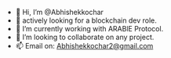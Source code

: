 - 👋 Hi, I’m @Abhishekkochar
- 👀 actively looking for a blockchain dev role.
- 🌱 I’m currently working with ARABlE Protocol.
- 💞️ I’m looking to collaborate on any project.
- 📫 Email on: Abhishekkochar2@gmail.com

<!---
Abhishekkochar/Abhishekkochar is a ✨ special ✨ repository because its `README.md` (this file) appears on your GitHub profile.
You can click the Preview link to take a look at your changes.
--->
